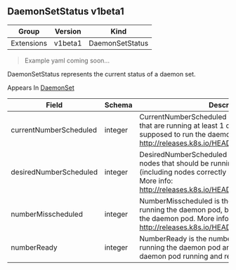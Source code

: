## DaemonSetStatus v1beta1

Group        | Version     | Kind
------------ | ---------- | -----------
Extensions | v1beta1 | DaemonSetStatus

> Example yaml coming soon...



DaemonSetStatus represents the current status of a daemon set.

<aside class="notice">
Appears In  <a href="#daemonset-v1beta1">DaemonSet</a> </aside>

Field        | Schema     | Description
------------ | ---------- | -----------
currentNumberScheduled | integer | CurrentNumberScheduled is the number of nodes that are running at least 1 daemon pod and are supposed to run the daemon pod. More info: http://releases.k8s.io/HEAD/docs/admin/daemons.md
desiredNumberScheduled | integer | DesiredNumberScheduled is the total number of nodes that should be running the daemon pod (including nodes correctly running the daemon pod). More info: http://releases.k8s.io/HEAD/docs/admin/daemons.md
numberMisscheduled | integer | NumberMisscheduled is the number of nodes that are running the daemon pod, but are not supposed to run the daemon pod. More info: http://releases.k8s.io/HEAD/docs/admin/daemons.md
numberReady | integer | NumberReady is the number of nodes that should be running the daemon pod and have one or more of the daemon pod running and ready.

